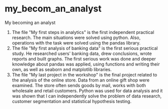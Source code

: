 # my_becom_an_analyst
My becoming an analyst

1. The file "My first steps in analytics" is the first independent practical research. The main situations were solved using python. Also, operations with the task were solved using the pandas library.
2. The file "My first analysis of banking data" is the first serious practical study. He researched users' banking data, drew conclusions, wrote reports and built graphs. The first serious work was done and deeper knowledge about pandas was applied, using functions and writing their own, as well as seaborn and matplotlib libraries.
3. The file "My last project in the workshop" is the final project related to the analysis of the online store. Data from an online gift shop were examined. The store often sends goods by mail, works with both wholesale and retail customers. Python was used for data analysis and it was shown that I can independently solve the problem of data research, customer segmentation and statistical hypothesis testing.

